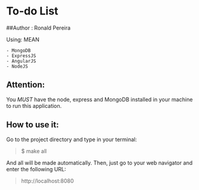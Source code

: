 # To-do List
##Author : Ronald Pereira

Using: MEAN
```
- MongoDB
- ExpressJS
- AngularJS
- NodeJS
```

## Attention:
You *MUST* have the node, express and MongoDB installed in your machine to run this application.

## How to use it:
Go to the project directory and type in your terminal:

> $ make all

And all will be made automatically. Then, just go to your web navigator and enter the following URL:

> http://localhost:8080
